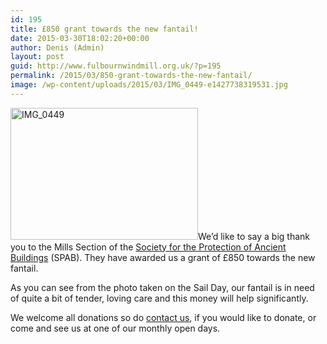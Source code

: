 ```yaml
---
id: 195
title: £850 grant towards the new fantail!
date: 2015-03-30T18:02:20+00:00
author: Denis (Admin)
layout: post
guid: http://www.fulbournwindmill.org.uk/?p=195
permalink: /2015/03/850-grant-towards-the-new-fantail/
image: /wp-content/uploads/2015/03/IMG_0449-e1427738319531.jpg
---
```

<img class="alignright wp-image-196 size-medium" src="http://www.fulbournwindmill.org.uk/wp-content/uploads/2015/03/IMG_0449-e1427738319531-300x211.jpg" alt="IMG_0449" width="300" height="211" srcset="http://www.fulbournwindmill.org.uk/wp-content/uploads/2015/03/IMG_0449-e1427738319531-300x211.jpg 300w, http://www.fulbournwindmill.org.uk/wp-content/uploads/2015/03/IMG_0449-e1427738319531-1024x721.jpg 1024w" sizes="(max-width: 300px) 100vw, 300px" />We&#8217;d like to say a big thank you to the Mills Section of the <a title="SPAB Mills Section" href="https://www.spab.org.uk/spab-mills-section/" target="_blank">Society for the Protection of Ancient Buildings</a> (SPAB). They have awarded us a grant of £850 towards the new fantail.

As you can see from the photo taken on the Sail Day, our fantail is in need of quite a bit of tender, loving care and this money will help significantly.

We welcome all donations so do <a title="Contact Us" href="http://www.fulbournwindmill.org.uk/contact-us/" target="_blank">contact us</a>, if you would like to donate, or come and see us at one of our monthly open days.